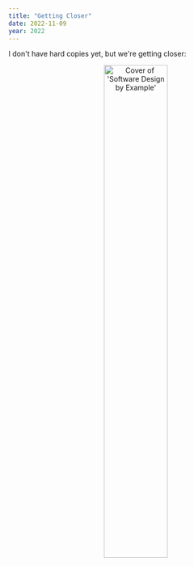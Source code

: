```yaml
---
title: "Getting Closer"
date: 2022-11-09
year: 2022
---
```


I don't have hard copies yet, but we're getting closer:

<div align="center">
  <img src="{{'/sdxjs/sdxjs-cover.png' | relative_url}}" width="50%" alt="Cover of 'Software Design by Example'" />
</div>
